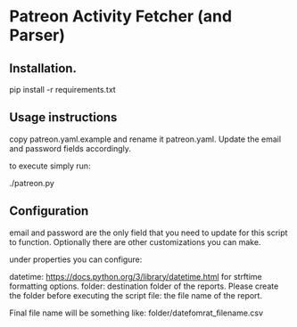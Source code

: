 # Patreon Activity Fetcher (and Parser)

## Installation.

pip install -r requirements.txt

## Usage instructions

copy patreon.yaml.example and rename it patreon.yaml.  Update the email and password 
fields accordingly.

to execute simply run:

./patreon.py

## Configuration

email and password are the only field that you need to update for this script to function. Optionally there are other customizations you can make.

under properties you can configure:

datetime:  https://docs.python.org/3/library/datetime.html for strftime formatting options.
folder:  destination folder of the reports.  Please create the folder before executing the script
file:  the file name of the report.  

Final file name will be something like:  folder/datefomrat_filename.csv

